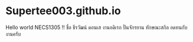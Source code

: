 # Supertee003.github.io

Hello world NECS1305 !!
 ชื่อ ธีรวัฒน์ ดอนเส
 งานอดิเรก ปั่นจักรยาน
 ทักษณะสกิล อดทนกับงานครับ